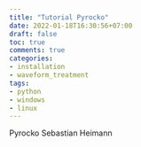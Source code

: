 ```yaml
---
title: "Tutorial Pyrocko"
date: 2022-01-18T16:30:56+07:00
draft: false
toc: true
comments: true
categories:
- installation
- waveform_treatment
tags:
- python
- windows
- linux
---
```

Pyrocko Sebastian Heimann

